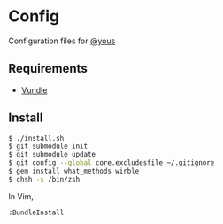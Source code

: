 # Config

Configuration files for [@yous](https://github.com/yous)

## Requirements

* [Vundle][]

[Vundle]: https://github.com/gmarik/vundle

## Install

``` sh
$ ./install.sh
$ git submodule init
$ git submodule update
$ git config --global core.excludesfile ~/.gitignore
$ gem install what_methods wirble
$ chsh -s /bin/zsh
```

In Vim,

```
:BundleInstall
```
